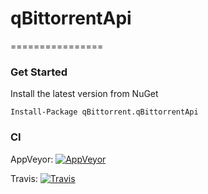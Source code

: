 # qBittorrentApi
================
### Get Started
Install the latest version from NuGet

```
Install-Package qBittorrent.qBittorrentApi
```
### CI

AppVeyor:   [![AppVeyor](https://ci.appveyor.com/api/projects/status/3xh9u98rn9549wnj/branch/master?svg=true)](https://ci.appveyor.com/project/rbarbe/qbittorrentapi/branch/master)

Travis:   [![Travis](https://travis-ci.org/rbarbe/qBittorrentApi.svg?branch=master)](https://travis-ci.org/rbarbe/qBittorrentApi)




